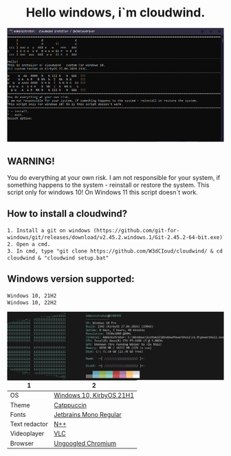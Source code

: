 <h1 align="center">Hello windows, i`m cloudwind.</h1>

![preview](./preview.png)

## WARNING!
You do everything at your own risk. 
I am not responsible for your system, if something happens to the system - reinstall or restore the system.
This script only for windows 10! On Windows 11 this script doesn`t work.

## How to install a cloudwind?
```
1. Install a git on windows (https://github.com/git-for-windows/git/releases/download/v2.45.2.windows.1/Git-2.45.2-64-bit.exe)
2. Open a cmd.
3. In cmd, type "git clone https://github.com/W3dCIoud/cloudwind/ & cd cloudwind & "cloudwind setup.bat"
```

## Windows version supported:
```
Windows 10, 21H2
Windows 10, 22H2
```

<img align="right" src="./neofetch.png" width="600px">

1               | 2
---             | ---
OS              | [Windows 10, KirbyOS 21H1](discord.gg/KirbyCS)
Theme           | [Catppuccin](https://github.com/catppuccin/catppuccin)
Fonts           | [Jetbrains Mono Regular](https://www.jetbrains.com/lp/mono/)
Text redactor   | [N++]([https://neovim.io](https://notepad-plus-plus.org/))
Videoplayer     | [VLC](https://www.videolan.org/)
Browser         | [Ungoogled Chromium](https://github.com/ungoogled-software/ungoogled-chromium)
